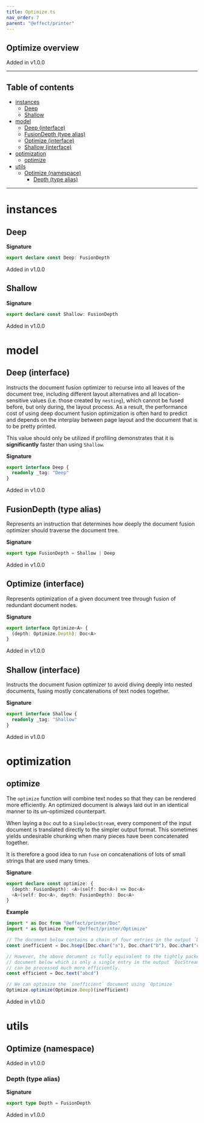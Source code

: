 ```yaml
---
title: Optimize.ts
nav_order: 7
parent: "@effect/printer"
---
```


## Optimize overview

Added in v1.0.0

---

<h2 class="text-delta">Table of contents</h2>

- [instances](#instances)
  - [Deep](#deep)
  - [Shallow](#shallow)
- [model](#model)
  - [Deep (interface)](#deep-interface)
  - [FusionDepth (type alias)](#fusiondepth-type-alias)
  - [Optimize (interface)](#optimize-interface)
  - [Shallow (interface)](#shallow-interface)
- [optimization](#optimization)
  - [optimize](#optimize)
- [utils](#utils)
  - [Optimize (namespace)](#optimize-namespace)
    - [Depth (type alias)](#depth-type-alias)

---

# instances

## Deep

**Signature**

```ts
export declare const Deep: FusionDepth
```

Added in v1.0.0

## Shallow

**Signature**

```ts
export declare const Shallow: FusionDepth
```

Added in v1.0.0

# model

## Deep (interface)

Instructs the document fusion optimizer to recurse into all leaves of the
document tree, including different layout alternatives and all
location-sensitive values (i.e. those created by `nesting`), which cannot be
fused before, but only during, the layout process. As a result, the
performance cost of using deep document fusion optimization is often hard to
predict and depends on the interplay between page layout and the document
that is to be pretty printed.

This value should only be utilized if profiling demonstrates that it is
**significantly** faster than using `Shallow`.

**Signature**

```ts
export interface Deep {
  readonly _tag: "Deep"
}
```

Added in v1.0.0

## FusionDepth (type alias)

Represents an instruction that determines how deeply the document fusion
optimizer should traverse the document tree.

**Signature**

```ts
export type FusionDepth = Shallow | Deep
```

Added in v1.0.0

## Optimize (interface)

Represents optimization of a given document tree through fusion of redundant
document nodes.

**Signature**

```ts
export interface Optimize<A> {
  (depth: Optimize.Depth): Doc<A>
}
```

Added in v1.0.0

## Shallow (interface)

Instructs the document fusion optimizer to avoid diving deeply into nested
documents, fusing mostly concatenations of text nodes together.

**Signature**

```ts
export interface Shallow {
  readonly _tag: "Shallow"
}
```

Added in v1.0.0

# optimization

## optimize

The `optimize` function will combine text nodes so that they can be rendered
more efficiently. An optimized document is always laid out in an identical
manner to its un-optimized counterpart.

When laying a `Doc` out to a `SimpleDocStream`, every component of the input
document is translated directly to the simpler output format. This sometimes
yields undesirable chunking when many pieces have been concatenated together.

It is therefore a good idea to run `fuse` on concatenations of lots of small
strings that are used many times.

**Signature**

```ts
export declare const optimize: {
  (depth: FusionDepth): <A>(self: Doc<A>) => Doc<A>
  <A>(self: Doc<A>, depth: FusionDepth): Doc<A>
}
```

**Example**

```ts
import * as Doc from "@effect/printer/Doc"
import * as Optimize from "@effect/printer/Optimize"

// The document below contains a chain of four entries in the output `DocStream`
const inefficient = Doc.hsep([Doc.char("a"), Doc.char("b"), Doc.char("c"), Doc.char("d")])

// However, the above document is fully equivalent to the tightly packed
// document below which is only a single entry in the output `DocStream` and
// can be processed much more efficiently.
const efficient = Doc.text("abcd")

// We can optimize the `inefficient` document using `Optimize`
Optimize.optimize(Optimize.Deep)(inefficient)
```

Added in v1.0.0

# utils

## Optimize (namespace)

Added in v1.0.0

### Depth (type alias)

**Signature**

```ts
export type Depth = FusionDepth
```

Added in v1.0.0
